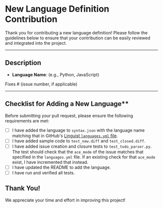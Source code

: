 # New Language Definition Contribution

Thank you for contributing a new language definition! Please follow the guidelines below to ensure that your contribution can be easily reviewed and integrated into the project.

---

## Description

- **Language Name**: (e.g., Python, JavaScript)

Fixes # (issue number, if applicable)

---

## Checklist for Adding a New Language**

Before submitting your pull request, please ensure the following requirements are met:

- [ ] I have added the language to `syntax.json` with the language name matching that in GitHub's [Linguist `languages.yml` file](https://github.com/github-linguist/linguist/blob/main/lib/linguist/languages.yml).
- [ ] I have added sample code to `test_new.diff` and `test_closed.diff`.
- [ ] I have added issue creation and closure tests to `test_todo_parser.py`. The test should check that the `ace_mode` of the issue matches that specified in the `languages.yml` file. If an existing check for that `ace_mode` exist, I have incremented that instead.
- [ ] I have updated the README to add the language.
- [ ] I have run and verified all tests.

## Thank You!

We appreciate your time and effort in improving this project!
